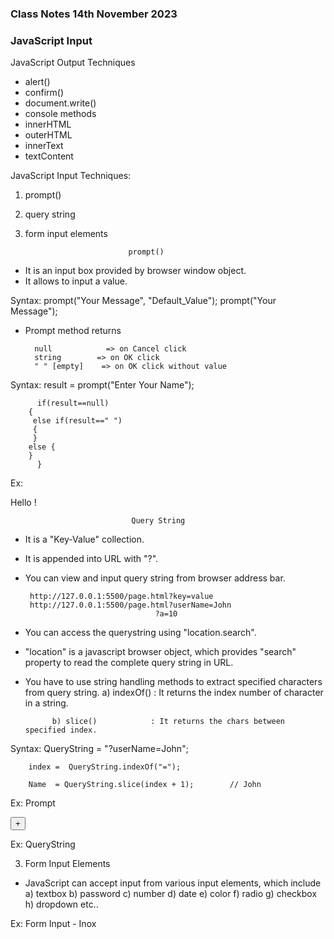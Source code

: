 ### Class Notes 14th November 2023

### JavaScript Input

JavaScript Output Techniques

- alert()
- confirm()
- document.write()
- console methods
- innerHTML
- outerHTML
- innerText
- textContent

JavaScript Input Techniques:

1.  prompt()
2.  query string
3.  form input elements

                               prompt()

- It is an input box provided by browser window object.
- It allows to input a value.

Syntax:
prompt("Your Message", "Default_Value");
prompt("Your Message");

- Prompt method returns

        null            => on Cancel click
        string        => on OK click
        " " [empty]    => on OK click without value

Syntax:
result = prompt("Enter Your Name");

          if(result==null)
        {
         else if(result==" ")
         {
         }
        else {
        }
          }

Ex:

<!DOCTYPE html>
<html lang="en">
<head>
    <meta charset="UTF-8">
    <meta name="viewport" content="width=device-width, initial-scale=1.0">
    <title>Input</title>
    <script>
        function bodyload(){
           result = prompt("Enter Your Name");
           if(result==null){
             alert("You canceled..");
           } else if(result=="") {
              alert("Please provide a name - It can't be empty");
           } else {
                document.getElementById("lblName").textContent = result;
           }
        }
    </script>
</head>
<body onload="bodyload()">
    <p>Hello ! <span id="lblName"></span> </p>
</body>
</html>

                               Query String

- It is a "Key-Value" collection.
- It is appended into URL with "?".
- You can view and input query string from browser address bar.

       http://127.0.0.1:5500/page.html?key=value
       http://127.0.0.1:5500/page.html?userName=John
                                   ?a=10

- You can access the querystring using "location.search".

- "location" is a javascript browser object, which provides "search" property to read the complete query string in URL.

- You have to use string handling methods to extract specified characters from query string.
  a) indexOf() : It returns the index number of character in a string.

            b) slice()            : It returns the chars between specified index.

Syntax:
QueryString = "?userName=John";

        index =  QueryString.indexOf("=");

        Name  = QueryString.slice(index + 1);        // John

Ex: Prompt

<!DOCTYPE html>
<html lang="en">
<head>
    <meta charset="UTF-8">
    <meta name="viewport" content="width=device-width, initial-scale=1.0">
    <title>Input</title>
    <link rel="stylesheet" href="../node_modules/bootstrap-icons/font/bootstrap-icons.css">
    <script>
        function AddClick(){
             folderName = prompt("Enter Folder Name");
             document.querySelector("p").innerHTML += "Folder Created : " + folderName + "<button class='bi bi-trash-fill'></button>" + "<br>";
        }
    </script>
</head>
<body>
    <button onclick="AddClick()">+</button>
    <p></p>
</body>
</html>

Ex: QueryString

<!DOCTYPE html>
<html lang="en">
<head>
    <meta charset="UTF-8">
    <meta name="viewport" content="width=device-width, initial-scale=1.0">
    <title>Input</title>
    <link rel="stylesheet" href="../node_modules/bootstrap-icons/font/bootstrap-icons.css">
    <script>
        function bodyload(){
            querystring = location.search;
            equalposition = querystring.indexOf("=");
            foldername = querystring.slice(equalposition+1);
            document.querySelector("p").innerHTML = "Folder Created : " + foldername;
        }
    </script>
</head>
<body onload="bodyload()">
    <p></p>
</body>
</html>

3. Form Input Elements

- JavaScript can accept input from various input elements, which include
  a) textbox
  b) password
  c) number
  d) date
  e) color
  f) radio
  g) checkbox
  h) dropdown etc..

Ex: Form Input - Inox

<!DOCTYPE html>
<html lang="en">
<head>
    <meta charset="UTF-8">
    <meta name="viewport" content="width=device-width, initial-scale=1.0">
    <title>Inox</title>
    <link rel="stylesheet" href="../node_modules/bootstrap/dist/css/bootstrap.css">
    <link rel="stylesheet" href="../node_modules/bootstrap-icons/font/bootstrap-icons.css">
    <script>
        function BookClick(){
            document.getElementById("lblMovie").innerHTML = document.getElementById("lstMovie").value;
            document.getElementById("lblCinema").innerHTML = document.getElementById("lstCinema").value;
            document.getElementById("lblDate").innerHTML = document.getElementById("lstDate").value;
            document.getElementById("lblTime").innerHTML = document.getElementById("lstTime").value;
            document.getElementById("lblSeats").innerHTML = document.getElementById("lstSeats").value;

            poster = document.getElementById("poster");
            screen = "";
            movieName = document.getElementById("lstMovie").value;

            if(movieName=="Tiger 3") {
                poster.src = "../public/images/tiger.jpg";
                screen = "Screen - 1";
            } else {
                poster.src = "../public/images/marvels.jpg";
                screen = "Screen - 3";
            }

            document.getElementById("lblScreen").innerHTML = screen;
        }
    </script>

</head>
<body class="container-fluid">
    <h3>Quick Booking</h3>
    <nav class="d-flex justify-content-between p-2  bg-dark text-white">
        <div>
            <select class="form-select" id="lstMovie">
                <option>Select Movie</option>
                <option>Tiger 3</option>
                <option>The Marvels</option>
            </select>
        </div>
        <div>
            <select class="form-select" id="lstCinema">
                <option>Select Cinema</option>
                <option>Inox-GVK Bhills</option>
                <option>Inox-KPHB</option>
            </select>
        </div>
        <div>
            <select class="form-select" id="lstDate">
                <option>Select Date</option>
                <option>TODAY 14, Nov-2023</option>
                <option>TOMORROW 15, Nov-2023</option>
            </select>
        </div>
        <div>
            <select class="form-select" id="lstTime">
                <option>Select Time</option>
                <option>10:30 AM</option>
                <option>06:45 PM</option>
            </select>
        </div>
        <div>
            <select class="form-select" id="lstSeats">
                <option>Select Seats</option>
                <option>1</option>
                <option>2</option>
                <option>3</option>
            </select>
        </div>
        <div>
            <button onclick="BookClick()" class="btn btn-danger">Book</button>
        </div>
    </nav>
    <section>
        <div class="w-25">
            <h2>Booking Summary</h2>
            <div class="card p-2">
                <img class="card-img-top" id="poster" height="200">
                <div class="card-header">
                    <dl>
                        <dt>Movie</dt>
                        <dd id="lblMovie"></dd>
                        <dt>Cinema</dt>
                        <dd id="lblCinema"></dd>
                        <dt>Date</dt>
                        <dd id="lblDate"></dd>
                        <dt>Show Time</dt>
                        <dd id="lblTime"></dd>
                        <dt>Seats</dt>
                        <dd id="lblSeats"></dd>
                        <dt>Screen</dt>
                        <dd id="lblScreen"></dd>
                    </dl>
                </div>
            </div>
        </div>
    </section>
</body>
</html>
